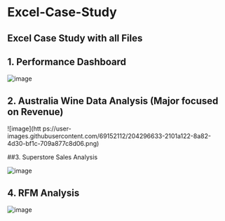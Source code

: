 # Excel-Case-Study

## Excel Case Study with all Files

## 1. Performance Dashboard

![image](https://user-images.githubusercontent.com/69152112/204296033-03a3f960-4909-47bc-91c4-25e8c73f2e29.png)


## 2. Australia Wine Data Analysis (Major focused on Revenue)

![image](htt
ps://user-images.githubusercontent.com/69152112/204296633-2101a122-8a82-4d30-bf1c-709a877c8d06.png)

##3. Superstore Sales Analysis

![image](https://user-images.githubusercontent.com/69152112/204303276-fc77b9a7-979f-476e-8258-b314f0259ccb.png)


## 4. RFM Analysis

![image](https://user-images.githubusercontent.com/69152112/204304051-59e407b3-adc6-4f04-a283-a07873150e32.png)




